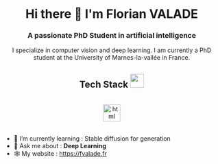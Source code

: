 <h1 align="center">Hi there 👋 I'm Florian VALADE </h1>
<h3 align="center">A passionate PhD Student in artificial intelligence</h3>



<center>I specialize in computer vision and deep learning. I am currently a PhD student at the University of Marnes-la-vallée in France.
</center>

<div align="center">

## Tech Stack <img src = "https://media2.giphy.com/media/QssGEmpkyEOhBCb7e1/giphy.gif?cid=ecf05e47a0n3gi1bfqntqmob8g9aid1oyj2wr3ds3mg700bl&rid=giphy.gif" width = 32px>

<br />
<a margin="10" href="https://pytorch.org" target="_blank"><img margin="10px" height="40" src="https://upload.wikimedia.org/wikipedia/commons/1/10/PyTorch_logo_icon.svg" alt="html"></a>
<br />
</div>

<br />


- 🌈 I’m currently learning : Stable diffusion for generation 
- 💬 Ask me about : **Deep Learning**
- 🕸️ My website : https://fvalade.fr


